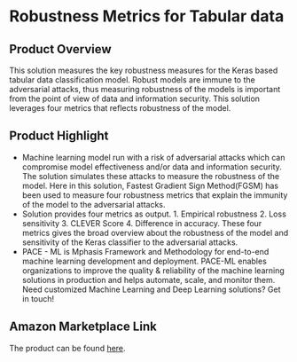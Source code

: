 # Robustness Metrics for Tabular data

## Product Overview

This solution measures the key robustness measures for the Keras based tabular data classification model. Robust models are immune to the adversarial attacks, thus measuring robustness of the models is important from the point of view of data and information security. This solution leverages four metrics that reflects robustness of the model.

## Product Highlight 

* Machine learning model run with a risk of adversarial attacks which can compromise model effectiveness and/or data and information security. The solution simulates these attacks to measure the robustness of the model. Here in this solution, Fastest Gradient Sign Method(FGSM) has been used to measure four robustness metrics that explain the immunity of the model to the adversarial attacks.
* Solution provides four metrics as output. 1. Empirical robustness 2. Loss sensitivity 3. CLEVER Score 4. Difference in accuracy. These four metrics gives the broad overview about the robustness of the model and sensitivity of the  Keras classifier to the adversarial attacks.
* PACE - ML is Mphasis Framework and Methodology for end-to-end machine learning development and deployment. PACE-ML enables organizations to improve the quality & reliability of the machine learning solutions in production and helps automate, scale, and monitor them. Need customized Machine Learning and Deep Learning solutions? Get in touch!

## Amazon Marketplace Link
The product can be found [here](https://aws.amazon.com/marketplace/pp/prodview-anecuo46laric).
